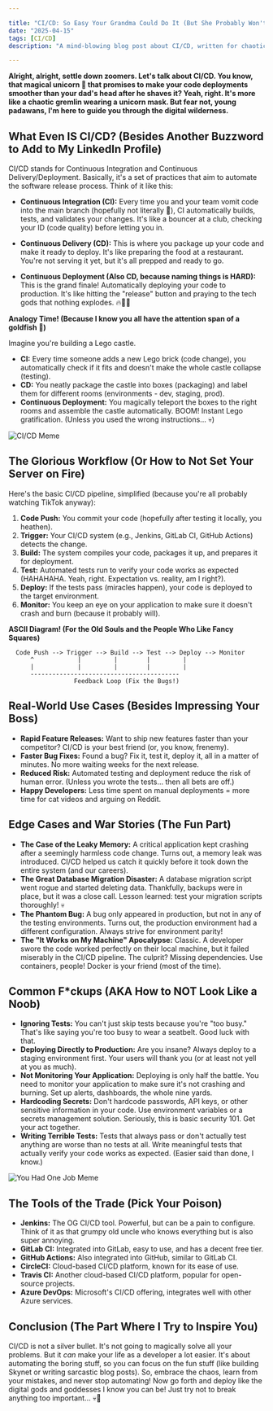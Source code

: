 ```yaml
---

title: "CI/CD: So Easy Your Grandma Could Do It (But She Probably Won't, 'Cause She's Busy Roasting You)"
date: "2025-04-15"
tags: [CI/CD]
description: "A mind-blowing blog post about CI/CD, written for chaotic Gen Z engineers who are probably already building Skynet in their spare time."

---
```


**Alright, alright, settle down zoomers. Let's talk about CI/CD. You know, that magical unicorn 🦄 that promises to make your code deployments smoother than your dad's head after he shaves it? Yeah, right. It's more like a chaotic gremlin wearing a unicorn mask. But fear not, young padawans, I'm here to guide you through the digital wilderness.**

## What Even IS CI/CD? (Besides Another Buzzword to Add to My LinkedIn Profile)

CI/CD stands for Continuous Integration and Continuous Delivery/Deployment. Basically, it's a set of practices that aim to automate the software release process. Think of it like this:

*   **Continuous Integration (CI):** Every time you and your team vomit code into the main branch (hopefully not literally 🤮), CI automatically builds, tests, and validates your changes. It's like a bouncer at a club, checking your ID (code quality) before letting you in.

*   **Continuous Delivery (CD):** This is where you package up your code and make it ready to deploy. It's like preparing the food at a restaurant. You're not serving it yet, but it's all prepped and ready to go.

*   **Continuous Deployment (Also CD, because naming things is HARD):** This is the grand finale! Automatically deploying your code to production. It's like hitting the "release" button and praying to the tech gods that nothing explodes. 🔥🙏🙏

**Analogy Time! (Because I know you all have the attention span of a goldfish 🐠)**

Imagine you're building a Lego castle.

*   **CI:** Every time someone adds a new Lego brick (code change), you automatically check if it fits and doesn't make the whole castle collapse (testing).
*   **CD:** You neatly package the castle into boxes (packaging) and label them for different rooms (environments - dev, staging, prod).
*   **Continuous Deployment:** You magically teleport the boxes to the right rooms and assemble the castle automatically. BOOM! Instant Lego gratification. (Unless you used the wrong instructions... 💀)

![CI/CD Meme](https://i.imgflip.com/7p396w.jpg)

## The Glorious Workflow (Or How to Not Set Your Server on Fire)

Here's the basic CI/CD pipeline, simplified (because you're all probably watching TikTok anyway):

1.  **Code Push:** You commit your code (hopefully after testing it locally, you heathen).
2.  **Trigger:** Your CI/CD system (e.g., Jenkins, GitLab CI, GitHub Actions) detects the change.
3.  **Build:** The system compiles your code, packages it up, and prepares it for deployment.
4.  **Test:** Automated tests run to verify your code works as expected (HAHAHAHA. Yeah, right. Expectation vs. reality, am I right?).
5.  **Deploy:** If the tests pass (miracles happen), your code is deployed to the target environment.
6.  **Monitor:** You keep an eye on your application to make sure it doesn't crash and burn (because it probably will).

**ASCII Diagram! (For the Old Souls and the People Who Like Fancy Squares)**

```
  Code Push --> Trigger --> Build --> Test --> Deploy --> Monitor
      ^            |         |        |         |
      |            |         |        |         |
      -----------------------------------------
                  Feedback Loop (Fix the Bugs!)
```

## Real-World Use Cases (Besides Impressing Your Boss)

*   **Rapid Feature Releases:** Want to ship new features faster than your competitor? CI/CD is your best friend (or, you know, frenemy).
*   **Faster Bug Fixes:** Found a bug? Fix it, test it, deploy it, all in a matter of minutes. No more waiting weeks for the next release.
*   **Reduced Risk:** Automated testing and deployment reduce the risk of human error. (Unless you wrote the tests… then all bets are off.)
*   **Happy Developers:** Less time spent on manual deployments = more time for cat videos and arguing on Reddit.

## Edge Cases and War Stories (The Fun Part)

*   **The Case of the Leaky Memory:** A critical application kept crashing after a seemingly harmless code change. Turns out, a memory leak was introduced. CI/CD helped us catch it quickly before it took down the entire system (and our careers).
*   **The Great Database Migration Disaster:** A database migration script went rogue and started deleting data. Thankfully, backups were in place, but it was a close call. Lesson learned: test your migration scripts thoroughly! 💀
*   **The Phantom Bug:** A bug only appeared in production, but not in any of the testing environments. Turns out, the production environment had a different configuration. Always strive for environment parity!
*  **The "It Works on My Machine" Apocalypse:** Classic. A developer swore the code worked perfectly on their local machine, but it failed miserably in the CI/CD pipeline. The culprit? Missing dependencies. Use containers, people! Docker is your friend (most of the time).

## Common F*ckups (AKA How to NOT Look Like a Noob)

*   **Ignoring Tests:** You can't just skip tests because you're "too busy." That's like saying you're too busy to wear a seatbelt. Good luck with that.
*   **Deploying Directly to Production:** Are you insane? Always deploy to a staging environment first. Your users will thank you (or at least not yell at you as much).
*   **Not Monitoring Your Application:** Deploying is only half the battle. You need to monitor your application to make sure it's not crashing and burning. Set up alerts, dashboards, the whole nine yards.
*   **Hardcoding Secrets:** Don't hardcode passwords, API keys, or other sensitive information in your code. Use environment variables or a secrets management solution. Seriously, this is basic security 101. Get your act together.
*   **Writing Terrible Tests:** Tests that always pass or don't actually test anything are worse than no tests at all. Write meaningful tests that actually verify your code works as expected. (Easier said than done, I know.)

![You Had One Job Meme](https://i.imgflip.com/7p39u9.jpg)

## The Tools of the Trade (Pick Your Poison)

*   **Jenkins:** The OG CI/CD tool. Powerful, but can be a pain to configure. Think of it as that grumpy old uncle who knows everything but is also super annoying.
*   **GitLab CI:** Integrated into GitLab, easy to use, and has a decent free tier.
*   **GitHub Actions:** Also integrated into GitHub, similar to GitLab CI.
*   **CircleCI:** Cloud-based CI/CD platform, known for its ease of use.
*   **Travis CI:** Another cloud-based CI/CD platform, popular for open-source projects.
*   **Azure DevOps:** Microsoft's CI/CD offering, integrates well with other Azure services.

## Conclusion (The Part Where I Try to Inspire You)

CI/CD is not a silver bullet. It's not going to magically solve all your problems. But it *can* make your life as a developer a lot easier. It's about automating the boring stuff, so you can focus on the fun stuff (like building Skynet or writing sarcastic blog posts). So, embrace the chaos, learn from your mistakes, and never stop automating! Now go forth and deploy like the digital gods and goddesses I know you can be! Just try not to break anything too important... 💀🙏
